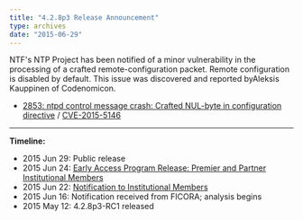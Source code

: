 ```yaml
---
title: "4.2.8p3 Release Announcement"
type: archives
date: "2015-06-29"
---
```


NTF's NTP Project has been notified of a minor vulnerability in the processing of a crafted remote-configuration packet. Remote configuration is disabled by default. This issue was discovered and reported byAleksis Kauppinen of Codenomicon.

* [2853: ntpd control message crash: Crafted NUL-byte in configuration directive](/support/securitynotice/ntpbug2853/) / [CVE-2015-5146](https://nvd.nist.gov/vuln/detail/CVE-2015-5146)

* * *

**Timeline:**

* 2015 Jun 29: Public release
* 2015 Jun 24: [Early Access Program Release: Premier and Partner Institutional Members](https://www.nwtime.org/membership/benefits/)
* 2015 Jun 22: [Notification to Institutional Members](https://www.nwtime.org/membership/benefits/)
* 2015 Jun 16: Notification received from FICORA; analysis begins
* 2015 May 12: 4.2.8p3-RC1 released